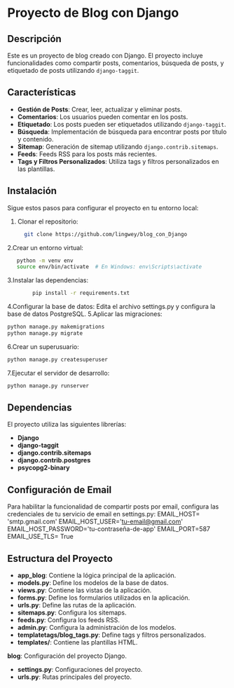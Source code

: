 # Proyecto de Blog con Django

## Descripción
Este es un proyecto de blog creado con Django. El proyecto incluye funcionalidades como compartir posts, comentarios, búsqueda de posts, y etiquetado de posts utilizando `django-taggit`.

## Características
- **Gestión de Posts**: Crear, leer, actualizar y eliminar posts.
- **Comentarios**: Los usuarios pueden comentar en los posts.
- **Etiquetado**: Los posts pueden ser etiquetados utilizando `django-taggit`.
- **Búsqueda**: Implementación de búsqueda para encontrar posts por título y contenido.
- **Sitemap**: Generación de sitemap utilizando `django.contrib.sitemaps`.
- **Feeds**: Feeds RSS para los posts más recientes.
- **Tags y Filtros Personalizados**: Utiliza tags y filtros personalizados en las plantillas.

## Instalación
Sigue estos pasos para configurar el proyecto en tu entorno local:

1. Clonar el repositorio:
   ```bash
     git clone https://github.com/lingwey/blog_con_Django
   ```
2.Crear un entorno virtual:
  ```bash
     python -m venv env
     source env/bin/activate  # En Windows: env\Scripts\activate
  ```
3.Instalar las dependencias:
```bash
        pip install -r requirements.txt
```
4.Configurar la base de datos:
  Edita el archivo settings.py y configura la base de datos PostgreSQL.
5.Aplicar las migraciones:
  ```bash
  python manage.py makemigrations
  python manage.py migrate
  ```
6.Crear un superusuario:
  ```bash
  python manage.py createsuperuser
 ```
7.Ejecutar el servidor de desarrollo:
  ```bash
  python manage.py runserver
 ```


## Dependencias
El proyecto utiliza las siguientes librerías:
- **Django**
- **django-taggit**
- **django.contrib.sitemaps**
- **django.contrib.postgres**
- **psycopg2-binary**

## Configuración de Email
Para habilitar la funcionalidad de compartir posts por email, configura las credenciales de tu servicio de email en settings.py:
EMAIL_HOST= 'smtp.gmail.com'
EMAIL_HOST_USER='tu-email@gmail.com'
EMAIL_HOST_PASSWORD='tu-contraseña-de-app'
EMAIL_PORT=587
EMAIL_USE_TLS= True

## Estructura del Proyecto
- **app_blog**: Contiene la lógica principal de la aplicación.
- **models.py**: Define los modelos de la base de datos.
- **views.py**: Contiene las vistas de la aplicación.
- **forms.py**: Define los formularios utilizados en la aplicación.
- **urls.py**: Define las rutas de la aplicación.
- **sitemaps.py**: Configura los sitemaps.
- **feeds.py**: Configura los feeds RSS.
- **admin.py**: Configura la administración de los modelos.
- **templatetags/blog_tags.py**: Define tags y filtros personalizados.
- **templates/**: Contiene las plantillas HTML.

**blog**: Configuración del proyecto Django.
- **settings.py**: Configuraciones del proyecto.
- **urls.py**: Rutas principales del proyecto.
